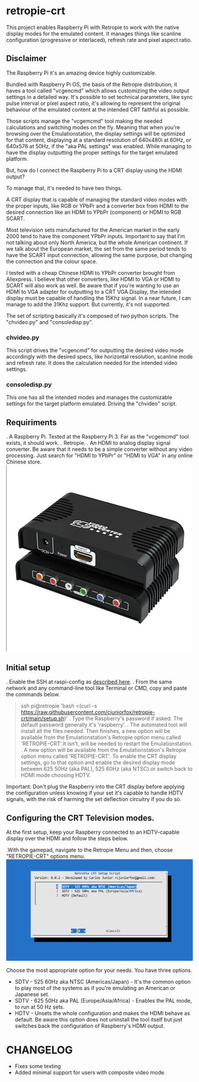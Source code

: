 # retropie-crt
This project enables Raspberry Pi with Retropie to work with the native display modes for the emulated content. It manages things like scanline configuration (progressive or interlaced), refresh rate and pixel aspect ratio.
## Disclaimer

The Raspberry Pi it's an amazing device highly customizable.

Bundled with Raspberry Pi OS, the basis of the Retropie distribution, it haves a tool called "vcgencmd" which allows customizing the video output settings in a detailed way. It's possible to set technical parameters, like sync pulse interval or pixel aspect ratio, it's allowing to represent the original behaviour of the emulated content at the intended CRT faithful as possible.

Those scripts manage the "vcgemcmd" tool making the needed calculations and switching modes on the fly. Meaning that when you're browsing over the Emulationstation, the display settings will be optimized for that content, displaying at a standard resolution of 640x480i at 60Hz, or 640x576 at 50Hz, if the "aka PAL settings" was enabled. While managing to have the display outputting the proper settings for the target emulated platform.

But, how do I connect the Raspberry Pi to a CRT display using the HDMI output?

To manage that, it's needed to have two things.

A CRT display that is capable of managing the standard video modes with the proper inputs, like RGB or YPbPr and a converter box from HDMI to the desired connection like an HDMI to YPbPr (component) or HDMI to RGB SCART.

Most television sets manufactured for the American market in the early 2000 tend to have the component YPbPr inputs. Important to say that I'm not talking about only North America, but the whole American continent. If we talk about the European market, the set from the same period tends to have the SCART input connection, allowing the same purpose, but changing the connection and the colour space.

I tested with a cheap Chinese HDMI to YPbPr converter brought from Aliexpress. I believe that other converters, like HDMI to VGA or HDMI to SCART will also work as well. Be aware that if you're wanting to use an HDMI to VGA adapter for outputting to a CRT VGA Display, the intended display must be capable of handling the 15Khz signal. In a near future, I can manage to add the 31Khz support. But currently, it's not supported.

The set of scripting basically it's composed of two python scripts. The "chvideo.py" and "consoledisp.py".

### chvideo.py

This script drives the "vcgencmd" for outputting the desired video mode accordingly with the desired specs, like horizontal resolution, scanline mode and refresh rate. It does the calculation needed for the intended video settings.

### consoledisp.py

This one has all the intended modes and manages the customizable settings for the target platform emulated. Driving the "chvideo" script.

## Requiriments

. A Raspberry Pi. Tested at the Raspberry Pi 3. Far as the "vcgemcmd" tool exists, it should work.
. Retropie.
. An HDMI to analog display signal converter. Be aware that it needs to be a simple converter without any video processing. Just search for "HDMI to YPbPr" or "HDMI to VGA"  in any online Chinese store.
![HDMI to Component Adapter](hdmi_to_component.png)

## Initial setup

. Enable the SSH at raspi-config as [described here](https://retropie.org.uk/docs/SSH/).
. From the same network and any command-line tool like Terminal or CMD, copy and paste the commands below.
> ssh pi@retropie 'bash <(curl -s https://raw.githubusercontent.com/cjuniorfox/retropie-crt/main/setup.sh)'
. Type the Raspberry's password if asked. The default password generally it's 'raspberry'.
. The automated tool will install all the files needed. Then finishes, a new option will be available from the Emulationstation's Retropie option menu called 'RETROPIE-CRT'.It isn't, will be needed to restart the Emulationstation.
. A new option will be available from the Emulationstation's Retropie option menu called 'RETROPIE-CRT'. To enable the CRT display settings, go to that option and enable the desired display mode between 625 50Hz (aka PAL), 525 60Hz (aka NTSC) or switch back to HDMI mode choosing HDTV.

Important: Don't plug the Raspberry into the CRT display before applying the configuration unless knowing if your set it's capable to handle HDTV signals, with the risk of harming the set deflection circuitry if you do so.

## Configuring the CRT Television modes.

At the first setup, keep your Raspberry connected to an HDTV-capable display over the HDMI and follow the steps below.

.With the gamepad, navigate to the Retropie Menu and then, choose "RETROPIE-CRT" options menu.
![Retropie-CRT menu](main_menu.png)

Choose the most appropriate option for your needs. You have three options.

- SDTV - 525 60Hz aka NTSC (Americas/Japan) - It's the common option to play most of the systems as if you're emulating an American or Japanese set.
- SDTV - 625 50Hz aka PAL (Europe/Asia/Africa) - Enables the PAL mode, to run at 50 Hz sets.
- HDTV - Unsets the whole configuration and makes the HDMI behave as default. Be aware this option does not uninstall the tool itself but just switches back the configuration of Raspberry's HDMI output.

# CHANGELOG

- Fixes some texting
- Added minimal support for users with composite video mode.